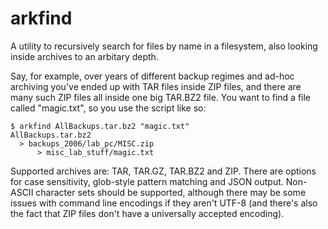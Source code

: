 arkfind
=======

A utility to recursively search for files by name in a filesystem, also looking
inside archives to an arbitary depth.

Say, for example, over years of different backup regimes and ad-hoc archiving
you've ended up with TAR files inside ZIP files, and there are many such ZIP
files all inside one big TAR.BZ2 file. You want to find a file called
"magic.txt", so you use the script like so:

    $ arkfind AllBackups.tar.bz2 "magic.txt"
    AllBackups.tar.bz2
      > backups_2006/lab_pc/MISC.zip
          > misc_lab_stuff/magic.txt
        
Supported archives are: TAR, TAR.GZ, TAR.BZ2 and ZIP. There are options for case
sensitivity, glob-style pattern matching and JSON output. Non-ASCII character
sets should be supported, although there may be some issues with command line
encodings if they aren't UTF-8 (and there's also the fact that ZIP files don't
have a universally accepted encoding).
